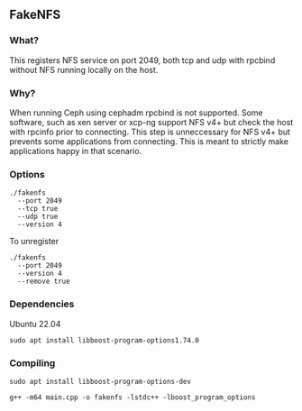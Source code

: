 FakeNFS
---

### What?

This registers NFS service on port 2049, both tcp and udp with rpcbind without NFS running locally on the host.

### Why?

When running Ceph using cephadm rpcbind is not supported. Some software, such as xen server or xcp-ng support NFS v4+ but check the host with rpcinfo prior to connecting. This step is unneccessary for NFS v4+ but prevents some applications from connecting. This is meant to strictly make applications happy in that scenario.

### Options

```
./fakenfs
  --port 2049
  --tcp true
  --udp true
  --version 4
```

To unregister

```
./fakenfs
  --port 2049
  --version 4
  --remove true
```

### Dependencies

Ubuntu 22.04
```
sudo apt install libboost-program-options1.74.0
```

### Compiling

```
sudo apt install libboost-program-options-dev
```

```
g++ -m64 main.cpp -o fakenfs -lstdc++ -lboost_program_options
```